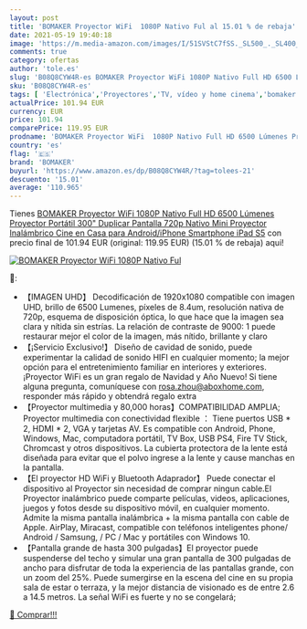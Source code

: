 ```yaml
---
layout: post
title: 'BOMAKER Proyector WiFi  1080P Nativo Ful al 15.01 % de rebaja'
date: 2021-05-19 19:40:18
image: 'https://m.media-amazon.com/images/I/51SVStC7fSS._SL500_._SL400_.jpg'
comments: true
category: ofertas
author: 'tole.es'
slug: 'B08Q8CYW4R-es BOMAKER Proyector WiFi 1080P Nativo Full HD 6500 Lúmenes...'
sku: 'B08Q8CYW4R-es'
tags: [ 'Electrónica','Proyectores','TV, vídeo y home cinema','bomaker','ipad', ]
actualPrice: 101.94 EUR
currency: EUR
price: 101.94
comparePrice: 119.95 EUR
prodname: 'BOMAKER Proyector WiFi  1080P Nativo Full HD 6500 Lúmenes Proyector Portátil  300" Duplicar Pantalla 720p Nativo Mini Proyector Inalámbrico Cine en Casa para Android/iPhone Smartphone iPad S5'
country: 'es'
flag: '🇪🇸'
brand: 'BOMAKER'
buyurl: 'https://www.amazon.es/dp/B08Q8CYW4R/?tag=tolees-21'
descuento: '15.01'
average: '110.965'
---
```


Tienes [BOMAKER Proyector WiFi  1080P Nativo Full HD 6500 Lúmenes Proyector Portátil  300" Duplicar Pantalla 720p Nativo Mini Proyector Inalámbrico Cine en Casa para Android/iPhone Smartphone iPad S5](https://www.amazon.es/dp/B08Q8CYW4R/?tag=tolees-21) con precio final de  101.94 EUR (original: 119.95 EUR) (15.01 %  de rebaja) aqui!

[![BOMAKER Proyector WiFi  1080P Nativo Ful](https://m.media-amazon.com/images/I/51SVStC7fSS._SL500_._SL400_.jpg)](https://www.amazon.es/dp/B08Q8CYW4R/?tag=tolees-21)

🔎:

- 【IMAGEN UHD】 Decodificación de 1920x1080 compatible con imagen UHD, brillo de 6500 Lumenes, píxeles de 8.4um, resolución nativa de 720p, esquema de disposición óptica, lo que hace que la imagen sea clara y nítida sin estrías. La relación de contraste de 9000: 1 puede restaurar mejor el color de la imagen, más nítido, brillante y claro
- 【¡Servicio Exclusivo!】 Diseño de cavidad de sonido, puede experimentar la calidad de sonido HIFI en cualquier momento; la mejor opción para el entretenimiento familiar en interiores y exteriores. ¡Proyector WiFi es un gran regalo de Navidad y Año Nuevo! Si tiene alguna pregunta, comuníquese con rosa.zhou@aboxhome.com, responder más rápido y obtendrá regalo extra
- 【Proyector multimedia y 80,000 horas】COMPATIBILIDAD AMPLIA; Proyector multimedia con conectividad flexible ： Tiene puertos USB * 2, HDMI * 2, VGA y tarjetas AV. Es compatible con Android, Phone, Windows, Mac, computadora portátil, TV Box, USB PS4, Fire TV Stick, Chromcast y otros dispositivos. La cubierta protectora de la lente está diseñada para evitar que el polvo ingrese a la lente y cause manchas en la pantalla.
- 【El proyector HD WiFi y Bluetooth Adaprador】 Puede conectar el dispositivo al Proyector sin necesidad de comprar ningun cable.El Proyector inalámbrico puede comparte películas, videos, aplicaciones, juegos y fotos desde su dispositivo móvil, en cualquier momento. Admite la misma pantalla inalámbrica + la misma pantalla con cable de Apple. AirPlay, Miracast, compatible con teléfonos inteligentes phone/ Android / Samsung, / PC / Mac y portátiles con Windows 10.
- 【Pantalla grande de hasta 300 pulgadas】El proyector puede suspenderse del techo y simular una gran pantalla de 300 pulgadas de ancho para disfrutar de toda la experiencia de las pantallas grande, con un zoom del 25%. Puede sumergirse en la escena del cine en su propia sala de estar o terraza, y la mejor distancia de visionado es de entre 2.6 a 14.5 metros. La señal WiFi es fuerte y no se congelará;

[🛒 Comprar!!!](https://www.amazon.es/dp/B08Q8CYW4R/?tag=tolees-21)
